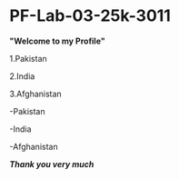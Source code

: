 # PF-Lab-03-25k-3011
**"Welcome to my Profile"**

1.Pakistan

2.India

3.Afghanistan



-Pakistan

-India

-Afghanistan

***Thank you very much***

